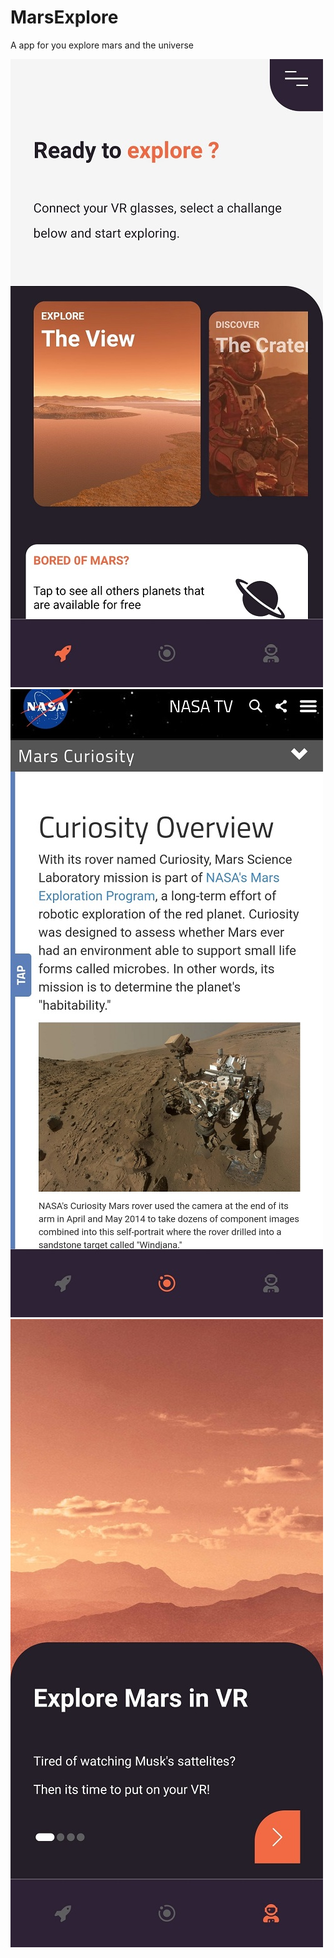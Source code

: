 # MarsExplore
A app for you explore mars and the universe


![Initial Screen](./readme/assets/home.jpg)
![News Screen](./readme/assets/more.jpg)
![Exploration Screen](./readme/assets/details.jpg)
